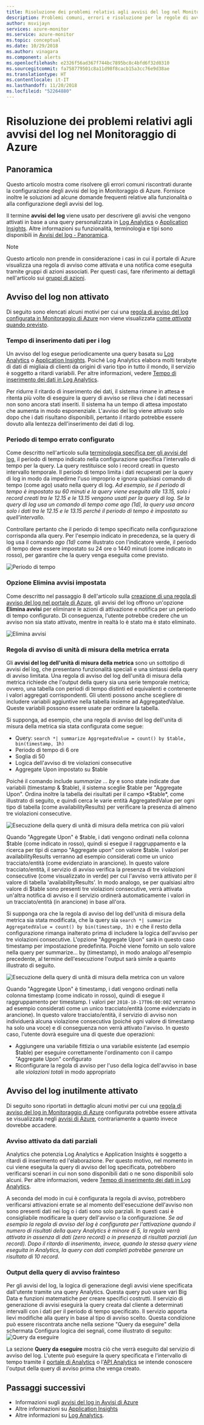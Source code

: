 ```yaml
---
title: Risoluzione dei problemi relativi agli avvisi del log nel Monitoraggio di Azure
description: Problemi comuni, errori e risoluzione per le regole di avviso del log in Azure.
author: msvijayn
services: azure-monitor
ms.service: azure-monitor
ms.topic: conceptual
ms.date: 10/29/2018
ms.author: vinagara
ms.component: alerts
ms.openlocfilehash: e2326f56ad367f744bc7895bc8c4bfd6f32d0310
ms.sourcegitcommit: fa758779501c8a11d98f8cacb15a3cc76e9d38ae
ms.translationtype: HT
ms.contentlocale: it-IT
ms.lasthandoff: 11/20/2018
ms.locfileid: "52264880"
---
```

# <a name="troubleshooting-log-alerts-in-azure-monitor"></a>Risoluzione dei problemi relativi agli avvisi del log nel Monitoraggio di Azure  
## <a name="overview"></a>Panoramica
Questo articolo mostra come risolvere gli errori comuni riscontrati durante la configurazione degli avvisi del log in Monitoraggio di Azure. Fornisce inoltre le soluzioni ad alcune domande frequenti relative alla funzionalità o alla configurazione degli avvisi del log. 

Il termine **avvisi del log** viene usato per descrivere gli avvisi che vengono attivati in base a una query personalizzata in [Log Analytics](../log-analytics/log-analytics-tutorial-viewdata.md) o [Application Insights](../application-insights/app-insights-analytics.md). Altre informazioni su funzionalità, terminologia e tipi sono disponibili in [Avvisi del log - Panoramica](monitor-alerts-unified-log.md).

> [!NOTE]
> Questo articolo non prende in considerazione i casi in cui il portale di Azure visualizza una regola di avviso come attivata e una notifica come eseguita tramite gruppi di azioni associati. Per questi casi, fare riferimento ai dettagli nell'articolo sui [gruppi di azioni](monitoring-action-groups.md).


## <a name="log-alert-didnt-fire"></a>Avviso del log non attivato

Di seguito sono elencati alcuni motivi per cui una [regola di avviso del log configurata in Monitoraggio di Azure](alert-log.md) non viene visualizzata [come *attivata* quando previsto](monitoring-alerts-managing-alert-states.md). 

### <a name="data-ingestion-time-for-logs"></a>Tempo di inserimento dati per i log
Un avviso del log esegue periodicamente una query basata su [Log Analytics](../log-analytics/log-analytics-tutorial-viewdata.md) o [Application Insights](../application-insights/app-insights-analytics.md). Poiché Log Analytics elabora molti terabyte di dati di migliaia di clienti da origini di vario tipo in tutto il mondo, il servizio è soggetto a ritardi variabili. Per altre informazioni, vedere [Tempo di inserimento dei dati in Log Analytics](../log-analytics/log-analytics-data-ingestion-time.md).

Per ridurre il ritardo di inserimento dei dati, il sistema rimane in attesa e ritenta più volte di eseguire la query di avviso se rileva che i dati necessari non sono ancora stati inseriti. Il sistema ha un tempo di attesa impostato che aumenta in modo esponenziale. L'avviso del log viene attivato solo dopo che i dati risultano disponibili, pertanto il ritardo potrebbe essere dovuto alla lentezza dell'inserimento dei dati di log. 

### <a name="incorrect-time-period-configured"></a>Periodo di tempo errato configurato
Come descritto nell'articolo sulla [terminologia specifica per gli avvisi del log](monitor-alerts-unified-log.md#log-search-alert-rule---definition-and-types), il periodo di tempo indicato nella configurazione specifica l'intervallo di tempo per la query. La query restituisce solo i record creati in questo intervallo temporale. Il periodo di tempo limita i dati recuperati per la query di log in modo da impedirne l'uso improprio e ignora qualsiasi comando di tempo (come ago) usato nella query di log. 
*Ad esempio, se il periodo di tempo è impostato su 60 minuti e la query viene eseguita alle 13.15, solo i record creati tra le 12.15 e le 13.15 vengono usati per la query di log. Se la query di log usa un comando di tempo come *ago (1d)*, la query usa ancora solo i dati tra le 12.15 e le 13.15 perché il periodo di tempo è impostato su quell'intervallo.*

Controllare pertanto che il periodo di tempo specificato nella configurazione corrisponda alla query. Per l'esempio indicato in precedenza, se la query di log usa il comando *ago (1d)* come illustrato con l'indicatore verde, il periodo di tempo deve essere impostato su 24 ore o 1440 minuti (come indicato in rosso), per garantire che la query venga eseguita come previsto.

![Periodo di tempo](./media/monitor-alerts-unified/LogAlertTimePeriod.png)

### <a name="suppress-alerts-option-is-set"></a>Opzione Elimina avvisi impostata
Come descritto nel passaggio 8 dell'articolo sulla [creazione di una regola di avviso del log nel portale di Azure](alert-log.md#managing-log-alerts-from-the-azure-portal), gli avvisi del log offrono un'opzione **Elimina avvisi** per eliminare le azioni di attivazione e notifica per un periodo di tempo configurato. Di conseguenza, l'utente potrebbe credere che un avviso non sia stato attivato, mentre in realtà lo è stato ma è stato eliminato.  

![Elimina avvisi](./media/monitor-alerts-unified/LogAlertSuppress.png)

### <a name="metric-measurement-alert-rule-is-incorrect"></a>Regola di avviso di unità di misura della metrica errata
Gli **avvisi del log dell'unità di misura della metrica** sono un sottotipo di avvisi del log, che presentano funzionalità speciali e una sintassi della query di avviso limitata. Una regola di avviso del log dell'unità di misura della metrica richiede che l'output della query sia una serie temporale metrica; ovvero, una tabella con periodi di tempo distinti ed equivalenti e contenente i valori aggregati corrispondenti. Gli utenti possono anche scegliere di includere variabili aggiuntive nella tabella insieme ad AggregatedValue. Queste variabili possono essere usate per ordinare la tabella. 

Si supponga, ad esempio, che una regola di avviso del log dell'unita di misura della metrica sia stata configurata come segue:
- Query: `search *| summarize AggregatedValue = count() by $table, bin(timestamp, 1h)`  
- Periodo di tempo di 6 ore
- Soglia di 50
- Logica dell'avviso di tre violazioni consecutive
- Aggregate Upon impostato su $table

Poiché il comando include *summarize ... by* e sono state indicate due variabili (timestamp & $table), il sistema sceglie $table per "Aggregate Upon". Ordina inoltre la tabella dei risultati per il campo *$table*, come illustrato di seguito, e quindi cerca le varie entità AggregatedValue per ogni tipo di tabella (come availabilityResults) per verificare la presenza di almeno tre violazioni consecutive.

![Esecuzione della query di unità di misura della metrica con più valori](./media/monitor-alerts-unified/LogMMQuery.png)

Quando "Aggregate Upon" è $table, i dati vengono ordinati nella colonna $table (come indicato in rosso), quindi si esegue il raggruppamento e la ricerca per tipi di campo "Aggregate upon" con valore $table. I valori per availabilityResults verranno ad esempio considerati come un unico tracciato/entità (come evidenziato in arancione). In questo valore tracciato/entità, il servizio di avviso verifica la presenza di tre violazioni consecutive (come visualizzato in verde) per cui l'avviso verrà attivato per il valore di tabella 'availabilityResults'. In modo analogo, se per qualsiasi altro valore di $table sono presenti tre violazioni consecutive, verrà attivata un'altra notifica di avviso e il servizio ordinerà automaticamente i valori in un tracciato/entità (in arancione) in base all'ora.

Si supponga ora che la regola di avviso del log dell'unità di misura della metrica sia stata modificata, che la query sia `search *| summarize AggregatedValue = count() by bin(timestamp, 1h)` e che il resto della configurazione rimanga inalterato prima di includere la logica dell'avviso per tre violazioni consecutive. L'opzione "Aggregate Upon" sarà in questo caso timestamp per impostazione predefinita. Poiché viene fornito un solo valore nella query per summarize... by (timestamp), in modo analogo all'esempio precedente, al termine dell'esecuzione l'output sarà simile a quanto illustrato di seguito. 

   ![Esecuzione della query di unità di misura della metrica con un valore](./media/monitor-alerts-unified/LogMMtimestamp.png)

Quando "Aggregate Upon" è timestamp, i dati vengono ordinati nella colonna timestamp (come indicato in rosso), quindi di esegue il raggruppamento per timestamp. I valori per `2018-10-17T06:00:00Z` verranno ad esempio considerati come un unico tracciato/entità (come evidenziato in arancione). In questo valore tracciato/entità, il servizio di avviso non individuerà alcuna violazione consecutiva (poiché ogni valore di timestamp ha solo una voce) e di conseguenza non verrà attivato l'avviso. In questo caso, l'utente dovrà eseguire una di queste due operazioni:
- Aggiungere una variabile fittizia o una variabile esistente (ad esempio $table) per eseguire correttamente l'ordinamento con il campo "Aggregate Upon" configurato
- Riconfigurare la regola di avviso per l'uso della logica dell'avviso in base alle *violazioni totali* in modo appropriato
 
## <a name="log-alert-fired-unnecessarily"></a>Avviso del log inutilmente attivato
Di seguito sono riportati in dettaglio alcuni motivi per cui una [regola di avviso del log in Monitoraggio di Azure](alert-log.md) configurata potrebbe essere attivata se visualizzata negli [avvisi di Azure](monitoring-alerts-managing-alert-states.md), contrariamente a quanto invece dovrebbe accadere.

### <a name="alert-triggered-by-partial-data"></a>Avviso attivato da dati parziali
Analytics che potenzia Log Analytics e Application Insights è soggetto a ritardi di inserimento ed l'elaborazione. Per questo motivo, nel momento in cui viene eseguita la query di avviso del log specificata, potrebbero verificarsi scenari in cui non sono disponibili dati o ne sono disponibili solo alcuni. Per altre informazioni, vedere [Tempo di inserimento dei dati in Log Analytics](../log-analytics/log-analytics-data-ingestion-time.md).

A seconda del modo in cui è configurata la regola di avviso, potrebbero verificarsi attivazioni errate se al momento dell'esecuzione dell'avviso non sono presenti dati nei log o i dati sono solo parziali. In questi casi è consigliabile modificare la query dell'avviso o la configurazione. *Se ad esempio la regola di avviso del log è configurata per l'attivazione quando il numero di risultati della query Analytics è minore di 5, la regola verrà attivata in assenza di dati (zero record) o in presenza di risultati parziali (un record). Dopo il ritardo di inserimento, invece, quando la stessa query viene eseguita in Analytics, la query con dati completi potrebbe generare un risultato di 10 record.*

### <a name="alert-query-output-misunderstood"></a>Output della query di avviso frainteso
Per gli avvisi del log, la logica di generazione degli avvisi viene specificata dall'utente tramite una query Analytics. Questa query può usare vari Big Data e funzioni matematiche per creare specifici costrutti. Il servizio di generazione di avvisi eseguirà la query creata dal cliente a determinati intervalli con i dati per il periodo di tempo specificato. Il servizio apporta lievi modifiche alla query in base al tipo di avviso scelto. Questa condizione può essere riscontrata anche nella sezione "Query da eseguire" della schermata Configura logica dei segnali, come illustrato di seguito: ![Query da eseguire](./media/monitor-alerts-unified/LogAlertPreview.png)
 
La sezione **Query da eseguire** mostra ciò che verrà eseguito dal servizio di avviso del log. L'utente può eseguire la query specificata e l'intervallo di tempo tramite il [portale di Analytics](../log-analytics/log-analytics-log-search-portals.md) o l'[API Analytics](https://docs.microsoft.com/rest/api/loganalytics/) se intende conoscere l'output della query di avviso prima che venga creato.
 
## <a name="next-steps"></a>Passaggi successivi

* Informazioni sugli [avvisi del log in Avvisi di Azure](monitor-alerts-unified-log.md)
* Altre informazioni su [Application Insights](../application-insights/app-insights-analytics.md)
* Altre informazioni su [Log Analytics](../log-analytics/log-analytics-overview.md). 

